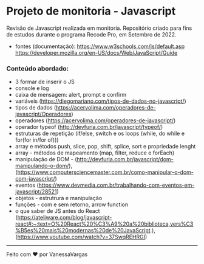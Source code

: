 # Projeto de monitoria - Javascript

Revisão de Javascript realizada em monitoria. Repositório criado para fins de estudos durante o programa Recode Pro, em Setembro de 2022.

- fontes (documentação):
https://www.w3schools.com/js/default.asp
https://developer.mozilla.org/en-US/docs/Web/JavaScript/Guide

### Conteúdo abordado:
- 3 formar de inserir o JS
- console e log
- caixa de mensagem: alert, prompt e confirm 
- variáveis (https://diegomariano.com/tipos-de-dados-no-javascript/)
- tipos de dados (https://acervolima.com/operadores-de-javascript/Operadores)
- operadores (https://acervolima.com/operadores-de-javascript/)
- operador typeof (http://devfuria.com.br/javascript/typeof/)
- estruturas de repetição (if/else, switch e os loops (while, do while e for(for in/for of)))
- array e métodos push, slice, pop, shift, splice, sort e propriedade lenght
- array - métodos de mapeamento (map, filter, reduce e forEach)
- manipulação de DOM - (http://devfuria.com.br/javascript/dom-manipulando-o-dom/), (https://www.computersciencemaster.com.br/como-manipular-o-dom-com-javascript/)
- eventos (https://www.devmedia.com.br/trabalhando-com-eventos-em-javascript/28521)
- objetos - estrutrura e manipulação
- funções - com e sem retorno, arrow function
- o que saber de JS antes do React (https://ateliware.com/blog/javascript-react#:~:text=O%20React%20%C3%A9%20a%20biblioteca,vers%C3%B5es%20mais%20modernas%20de%20JavaScript.), (https://www.youtube.com/watch?v=37SwqREHRGI)

<hr>
Feito com ❤️ por VanessaVargas
